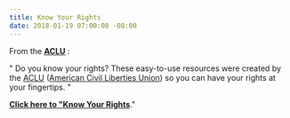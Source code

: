 ```yaml
---
title: Know Your Rights
date: 2018-01-19 07:00:00 -08:00
---
```


From the [**ACLU**](https://www.aclu.org/) :

"  Do you know your rights? These easy-to-use resources were created by the [ACLU](https://www.aclu.org/) ([American Civil Liberties Union](https://www.aclu.org/)) so you can have your rights at your fingertips.  "

**[Click here to "Know Your Rights](https://www.aclu.org/know-your-rights)**."